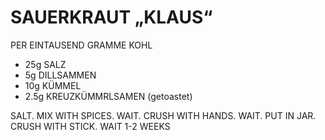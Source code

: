 # SAUERKRAUT „KLAUS“

PER EINTAUSEND GRAMME KOHL

* 25g SALZ
* 5g  DILLSAMMEN
* 10g KÜMMEL
* 2.5g KREUZKÜMMRLSAMEN (getoastet)

SALT. MIX WITH SPICES. WAIT. CRUSH WITH HANDS. WAIT. PUT IN JAR. CRUSH WITH STICK. WAIT 1-2 WEEKS
